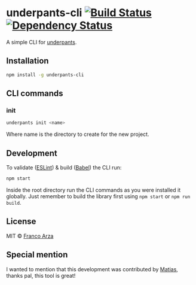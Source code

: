 # underpants-cli [![Build Status][travis-image]][travis-url] [![Dependency Status][depstat-image]][depstat-url]

A simple CLI for [underpants](https://github.com/arzafran/underpants).

## Installation

```bash
npm install -g underpants-cli
```

## CLI commands

### init

```bash
underpants init <name>
```

Where name is the directory to create for the new project.

## Development

To validate ([ESLint](http://eslint.org/)) & build ([Babel](https://babeljs.io/)) the CLI run:

```bash
npm start
```

Inside the root directory run the CLI commands as you were installed it globally. Just remember to build the library first using `npm start` or `npm run build`.

## License
MIT © [Franco Arza](https://arzafran.co)

## Special mention

I wanted to mention that this development was contributed by [Matias](https://github.com/matiasbeckerle), thanks pal, this tool is great!

[travis-url]: https://travis-ci.org/arzafran/underpants-cli
[travis-image]: https://travis-ci.org/arzafran/underpants-cli.svg?branch=master
[depstat-url]: https://david-dm.org/arzafran/underpants-cli/?type=dev
[depstat-image]: https://david-dm.org/arzafran/underpants-cli/dev-status.svg
